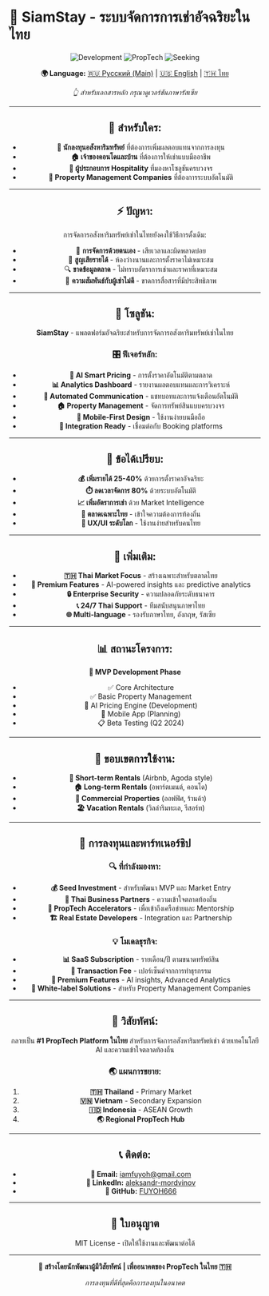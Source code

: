 # 🏡 SiamStay - ระบบจัดการการเช่าอัจฉริยะในไทย

<div align="center">

![Development](https://img.shields.io/badge/Status-In%20Development-yellow.svg)
![PropTech](https://img.shields.io/badge/PropTech-Platform-purple.svg)
![Seeking](https://img.shields.io/badge/Seeking-Investment%20%26%20Partners-red.svg)

<div align="center">

**🌍 Language:** [🇷🇺 Русский (Main)](README.md) | [🇺🇸 English](README_EN.md) | [🇹🇭 ไทย](README_TH.md)

*👆 สำหรับเอกสารหลัก กรุณาดูเวอร์ชันภาษารัสเซีย*

</div>

---

## 🎯 **สำหรับใคร:**
- **🏢 นักลงทุนอสังหาริมทรัพย์** ที่ต้องการเพิ่มผลตอบแทนจากการลงทุน
- **🏠 เจ้าของคอนโดและบ้าน** ที่ต้องการให้เช่าแบบมืออาชีพ
- **🏨 ผู้ประกอบการ Hospitality** ที่มองหาโซลูชันครบวงจร
- **💼 Property Management Companies** ที่ต้องการระบบอัตโนมัติ

---

## ⚡ **ปัญหา:**
การจัดการอสังหาริมทรัพย์เช่าในไทยยังคงใช้วิธีการดั้งเดิม:
- 📝 **การจัดการด้วยตนเอง** - เสียเวลาและผิดพลาดบ่อย
- 💸 **สูญเสียรายได้** - ห้องว่างนานและการตั้งราคาไม่เหมาะสม  
- 🔍 **ขาดข้อมูลตลาด** - ไม่ทราบอัตราการเช่าและราคาที่เหมาะสม
- 🤝 **ความสัมพันธ์กับผู้เช่าไม่ดี** - ขาดการสื่อสารที่มีประสิทธิภาพ

---

## 🚀 **โซลูชัน:**
**SiamStay** - แพลตฟอร์มอัจฉริยะสำหรับการจัดการอสังหาริมทรัพย์เช่าในไทย

### 🎛️ **ฟีเจอร์หลัก:**
- **🤖 AI Smart Pricing** - การตั้งราคาอัตโนมัติตามตลาด
- **📊 Analytics Dashboard** - รายงานผลตอบแทนและการวิเคราะห์
- **💬 Automated Communication** - แชทบอทและการแจ้งเตือนอัตโนมัติ
- **🏠 Property Management** - จัดการทรัพย์สินแบบครบวงจร
- **📱 Mobile-First Design** - ใช้งานง่ายบนมือถือ
- **🔄 Integration Ready** - เชื่อมต่อกับ Booking platforms

---

## 🎁 **ข้อได้เปรียบ:**
- **💰 เพิ่มรายได้ 25-40%** ด้วยการตั้งราคาอัจฉริยะ
- **⏱️ ลดเวลาจัดการ 80%** ด้วยระบบอัตโนมัติ
- **📈 เพิ่มอัตราการเช่า** ด้วย Market Intelligence
- **🎯 ตลาดเฉพาะไทย** - เข้าใจความต้องการท้องถิ่น
- **🌟 UX/UI ระดับโลก** - ใช้งานง่ายสำหรับคนไทย

---

## 🌟 **เพิ่มเติม:**
- **🇹🇭 Thai Market Focus** - สร้างเฉพาะสำหรับตลาดไทย
- **💎 Premium Features** - AI-powered insights และ predictive analytics
- **🔒 Enterprise Security** - ความปลอดภัยระดับธนาคาร
- **📞 24/7 Thai Support** - ทีมสนับสนุนภาษาไทย
- **🌐 Multi-language** - รองรับภาษาไทย, อังกฤษ, รัสเซีย

---

## 📊 **สถานะโครงการ:**
**🔨 MVP Development Phase**
- ✅ Core Architecture
- ✅ Basic Property Management
- 🔄 AI Pricing Engine (Development)
- 🔄 Mobile App (Planning)
- 📋 Beta Testing (Q2 2024)

---

## 🎯 **ขอบเขตการใช้งาน:**
- **🏨 Short-term Rentals** (Airbnb, Agoda style)
- **🏠 Long-term Rentals** (อพาร์ตเมนต์, คอนโด)
- **🏢 Commercial Properties** (ออฟฟิศ, ร้านค้า)
- **🏖️ Vacation Rentals** (วิลล่าริมทะเล, รีสอร์ท)

---

## 💼 **การลงทุนและพาร์ทเนอร์ชิป**

### 🔍 **ที่กำลังมองหา:**
- **💰 Seed Investment** - สำหรับพัฒนา MVP และ Market Entry
- **🤝 Thai Business Partners** - ความเข้าใจตลาดท้องถิ่น
- **🏢 PropTech Accelerators** - เพื่อเข้าถึงเครือข่ายและ Mentorship
- **🏗️ Real Estate Developers** - Integration และ Partnership

### 💡 **โมเดลธุรกิจ:**
- **📊 SaaS Subscription** - รายเดือน/ปี ตามขนาดทรัพย์สิน
- **💸 Transaction Fee** - เปอร์เซ็นต์จากการทำธุรกรรม
- **🎯 Premium Features** - AI insights, Advanced Analytics
- **🤖 White-label Solutions** - สำหรับ Property Management Companies

---

## 🚀 **วิสัยทัศน์:**
กลายเป็น **#1 PropTech Platform ในไทย** สำหรับการจัดการอสังหาริมทรัพย์เช่า ด้วยเทคโนโลยี AI และความเข้าใจตลาดท้องถิ่น

### 🌏 **แผนการขยาย:**
1. **🇹🇭 Thailand** - Primary Market
2. **🇻🇳 Vietnam** - Secondary Expansion
3. **🇮🇩 Indonesia** - ASEAN Growth
4. **🌏 Regional PropTech Hub**

---

## 📞 **ติดต่อ:**
- **📧 Email:** [iamfuyoh@gmail.com](mailto:iamfuyoh@gmail.com)
- **💼 LinkedIn:** [aleksandr-mordvinov](https://www.linkedin.com/in/aleksandr-mordvinov-3bb853325/)
- **🔗 GitHub:** [FUYOH666](https://github.com/FUYOH666)

---

## 📄 **ใบอนุญาต**
MIT License - เปิดให้ใช้งานและพัฒนาต่อได้

---

<div align="center">

**🌟 สร้างโดยนักพัฒนาผู้มีวิสัยทัศน์ | เพื่ออนาคตของ PropTech ในไทย 🇹🇭**

*การลงทุนที่ดีที่สุดคือการลงทุนในอนาคต*

</div>
